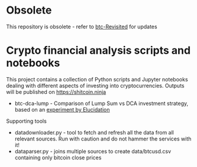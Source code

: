 # Obsolete
This repository is obsolete - refer to [btc-Revisited](https://github.com/PPFilip/btc-Revisited) for updates

# Crypto financial analysis scripts and notebooks
This project contains a collection of Python scripts and Jupyter notebooks dealing with different aspects of investing into cryptocurrencies. Outputs will be published on https://shitcoin.ninja

* btc-dca-lump - Comparison of Lump Sum vs DCA investment strategy, based on an [experiment by Elucidation](https://github.com/Elucidation/lumpsum_vs_dca)

Supporting tools
* datadownloader.py - tool to fetch and refresh all the data from all relevant sources. Run with caution and do not hammer the services with it!
* dataparser.py - joins multiple sources to create data/btcusd.csv containing only bitcoin close prices 
